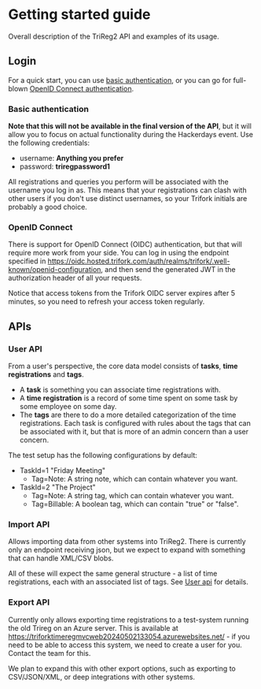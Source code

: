# Getting started guide

Overall description of the TriReg2 API and examples of its usage.

## Login 

For a quick start, you can use [basic authentication](#Basic-authentication), or you can go for full-blown [OpenID Connect authentication](#OpenID-Connect).

### Basic authentication
**Note that this will not be available in the final version of the API**, but it will allow you to focus on actual functionality during the Hackerdays event. Use the following credentials:

* username: **Anything you prefer**
* password: **triregpassword1**

All registrations and queries you perform will be associated with the username you log in as. This means that your registrations can clash with other users if you don't use distinct usernames, so your Trifork initials are probably a good choice.

### OpenID Connect
There is support for OpenID Connect (OIDC) authentication, but that will require more work from your side. You can log in using the endpoint specified in https://oidc.hosted.trifork.com/auth/realms/trifork/.well-known/openid-configuration, and then send the generated JWT in the authorization header of all your requests.

Notice that access tokens from the Trifork OIDC server expires after 5 minutes, so you need to refresh your access token regularly.

## APIs

### User API
From a user's perspective, the core data model consists of **tasks**, **time registrations** and **tags**. 

* A **task** is something you can associate time registrations with.
* A **time registration** is a record of some time spent on some task by some employee on some day.  
* The **tags** are there to do a more detailed categorization of the time registrations. Each task is configured with rules about the tags that can be associated with it, but that is more of an admin concern than a user concern.

The test setup has the following configurations by default:

* TaskId=1 "Friday Meeting"
  * Tag=Note: A string note, which can contain whatever you want.
* TaskId=2 "The Project"
  * Tag=Note: A string tag, which can contain whatever you want.
  * Tag=Billable: A boolean tag, which can contain "true" or "false".

### Import API
Allows importing data from other systems into TriReg2. There is currently only an endpoint receiving json, but we expect to expand with something that can handle XML/CSV blobs.

All of these will expect the same general structure - a list of time registrations, each with an associated list of tags. See [User api](#User-API) for details.

### Export API
Currently only allows exporting time registrations to a test-system running the old Trireg on an Azure server. This is available at https://triforktimeregmvcweb20240502133054.azurewebsites.net/ - if you need to be able to access this system, we need to create a user for you. Contact the team for this.

We plan to expand this with other export options, such as exporting to CSV/JSON/XML, or deep integrations with other systems.